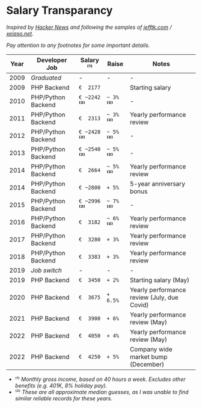 # Salary Transparancy
_Inspired by [Hacker News](https://news.ycombinator.com/item?id=33323826) and following the samples of [jefftk.com](https://www.jefftk.com/money) / [xeiaso.net](https://xeiaso.net/salary-transparency)._ 

_Pay attention to any footnotes for some important details._

| **Year** | **Developer Job**  | **Salary** **⁽¹⁾**  | **Raise**        | **Notes**                                   |
|----------|--------------------|---------------------|------------------|---------------------------------------------|
| 2009     | *Graduated*        | -                   | -                | -                                           | 
| 2009     | PHP Backend        | ``€  2177``         |                  | Starting salary                             | 
| 2010     | PHP/Python Backend | ``€ ~2242`` **⁽²⁾** | ``~ 3%`` **⁽²⁾** | -                                           | 
| 2011     | PHP/Python Backend | ``€  2313``         | ``~ 3%`` **⁽²⁾** | Yearly performance review                   | 
| 2012     | PHP/Python Backend | ``€ ~2428`` **⁽²⁾** | ``~ 5%`` **⁽²⁾** | -                                           | 
| 2013     | PHP/Python Backend | ``€ ~2540`` **⁽²⁾** | ``~ 5%`` **⁽²⁾** | -                                           | 
| 2014     | PHP/Python Backend | ``€  2664``         | ``~ 5%`` **⁽²⁾** | Yearly performance review                   | 
| 2014     | PHP/Python Backend | ``€ ~2800``         | ``+ 5%``         | 5-year anniversary bonus                    | 
| 2015     | PHP/Python Backend | ``€ ~2996`` **⁽²⁾** | ``~ 7%`` **⁽²⁾** | -                                           | 
| 2016     | PHP/Python Backend | ``€  3182``         | ``~ 6%`` **⁽²⁾** | Yearly performance review                   | 
| 2017     | PHP/Python Backend | ``€  3280``         | ``+ 3%``         | Yearly performance review                   | 
| 2018     | PHP/Python Backend | ``€  3383``         | ``+ 3%``         | Yearly performance review                   | 
| 2019     | *Job switch*       | -                   | -                | -                                           | 
| 2019     | PHP Backend        | ``€  3450``         | ``+ 2%``         | Starting salary (May)                       | 
| 2020     | PHP Backend        | ``€  3675``         | ``+ 6.5%``       | Yearly performance review (July, due Covid) | 
| 2021     | PHP Backend        | ``€  3900``         | ``+ 6%``         | Yearly performance review (May)             | 
| 2022     | PHP Backend        | ``€  4050``         | ``+ 4%``         | Yearly performance review (May)             |
| 2022     | PHP Backend        | ``€  4250``         | ``+ 5%``         | Company wide market bump (December)         | 

- ⁽¹⁾ *Monthly gross income, based on 40 hours a week. Excludes other benefits (e.g. 401K, 8% holiday pay).*
- ⁽²⁾ *These are all approximate median guesses, as I was unable to find similar reliable records for these years.*
